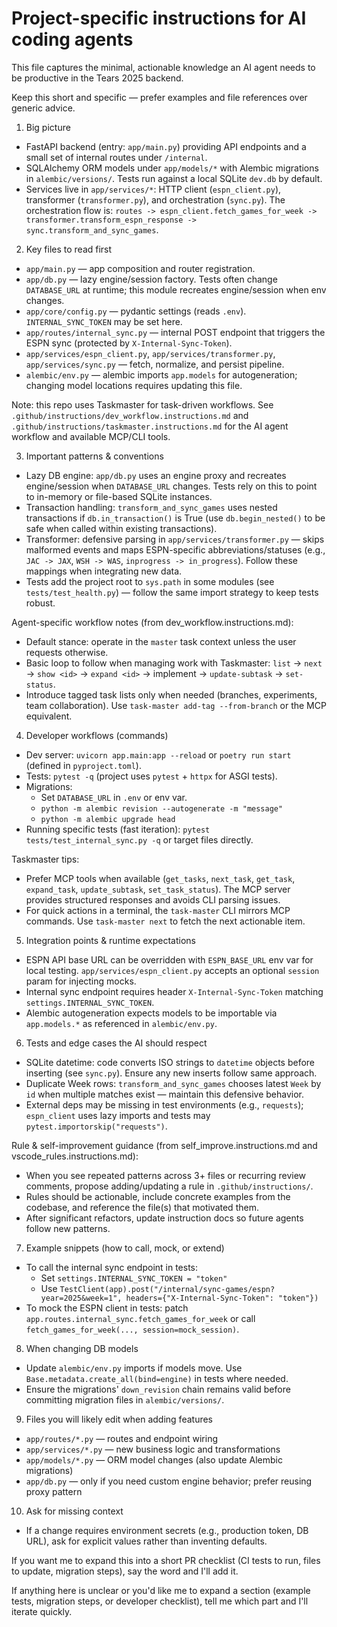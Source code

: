 # Project-specific instructions for AI coding agents

This file captures the minimal, actionable knowledge an AI agent needs to be productive in the Tears 2025 backend.

Keep this short and specific — prefer examples and file references over generic advice.

1. Big picture
- FastAPI backend (entry: `app/main.py`) providing API endpoints and a small set of internal routes under `/internal`.
- SQLAlchemy ORM models under `app/models/*` with Alembic migrations in `alembic/versions/`. Tests run against a local SQLite `dev.db` by default.
- Services live in `app/services/*`: HTTP client (`espn_client.py`), transformer (`transformer.py`), and orchestration (`sync.py`). The orchestration flow is: `routes -> espn_client.fetch_games_for_week -> transformer.transform_espn_response -> sync.transform_and_sync_games`.

2. Key files to read first
- `app/main.py` — app composition and router registration.
- `app/db.py` — lazy engine/session factory. Tests often change `DATABASE_URL` at runtime; this module recreates engine/session when env changes.
- `app/core/config.py` — pydantic settings (reads `.env`). `INTERNAL_SYNC_TOKEN` may be set here.
- `app/routes/internal_sync.py` — internal POST endpoint that triggers the ESPN sync (protected by `X-Internal-Sync-Token`).
- `app/services/espn_client.py`, `app/services/transformer.py`, `app/services/sync.py` — fetch, normalize, and persist pipeline.
- `alembic/env.py` — alembic imports `app.models` for autogeneration; changing model locations requires updating this file.

Note: this repo uses Taskmaster for task-driven workflows. See `.github/instructions/dev_workflow.instructions.md` and `.github/instructions/taskmaster.instructions.md` for the AI agent workflow and available MCP/CLI tools.

3. Important patterns & conventions
- Lazy DB engine: `app/db.py` uses an engine proxy and recreates engine/session when `DATABASE_URL` changes. Tests rely on this to point to in-memory or file-based SQLite instances.
- Transaction handling: `transform_and_sync_games` uses nested transactions if `db.in_transaction()` is True (use `db.begin_nested()` to be safe when called within existing transactions).
- Transformer: defensive parsing in `app/services/transformer.py` — skips malformed events and maps ESPN-specific abbreviations/statuses (e.g., `JAC -> JAX`, `WSH -> WAS`, `inprogress -> in_progress`). Follow these mappings when integrating new data.
- Tests add the project root to `sys.path` in some modules (see `tests/test_health.py`) — follow the same import strategy to keep tests robust.

Agent-specific workflow notes (from dev_workflow.instructions.md):
- Default stance: operate in the `master` task context unless the user requests otherwise.
- Basic loop to follow when managing work with Taskmaster: `list` → `next` → `show <id>` → `expand <id>` → implement → `update-subtask` → `set-status`.
- Introduce tagged task lists only when needed (branches, experiments, team collaboration). Use `task-master add-tag --from-branch` or the MCP equivalent.

4. Developer workflows (commands)
- Dev server: `uvicorn app.main:app --reload` or `poetry run start` (defined in `pyproject.toml`).
- Tests: `pytest -q` (project uses `pytest` + `httpx` for ASGI tests).
- Migrations:
  - Set `DATABASE_URL` in `.env` or env var.
  - `python -m alembic revision --autogenerate -m "message"`
  - `python -m alembic upgrade head`
- Running specific tests (fast iteration): `pytest tests/test_internal_sync.py -q` or target files directly.

Taskmaster tips:
- Prefer MCP tools when available (`get_tasks`, `next_task`, `get_task`, `expand_task`, `update_subtask`, `set_task_status`). The MCP server provides structured responses and avoids CLI parsing issues.
- For quick actions in a terminal, the `task-master` CLI mirrors MCP commands. Use `task-master next` to fetch the next actionable item.

5. Integration points & runtime expectations
- ESPN API base URL can be overridden with `ESPN_BASE_URL` env var for local testing. `app/services/espn_client.py` accepts an optional `session` param for injecting mocks.
- Internal sync endpoint requires header `X-Internal-Sync-Token` matching `settings.INTERNAL_SYNC_TOKEN`.
- Alembic autogeneration expects models to be importable via `app.models.*` as referenced in `alembic/env.py`.

6. Tests and edge cases the AI should respect
- SQLite datetime: code converts ISO strings to `datetime` objects before inserting (see `sync.py`). Ensure any new inserts follow same approach.
- Duplicate Week rows: `transform_and_sync_games` chooses latest `Week` by `id` when multiple matches exist — maintain this defensive behavior.
- External deps may be missing in test environments (e.g., `requests`); `espn_client` uses lazy imports and tests may `pytest.importorskip("requests")`.

Rule & self-improvement guidance (from self_improve.instructions.md and vscode_rules.instructions.md):
- When you see repeated patterns across 3+ files or recurring review comments, propose adding/updating a rule in `.github/instructions/`.
- Rules should be actionable, include concrete examples from the codebase, and reference the file(s) that motivated them.
- After significant refactors, update instruction docs so future agents follow new patterns.

7. Example snippets (how to call, mock, or extend)
- To call the internal sync endpoint in tests:
  - Set `settings.INTERNAL_SYNC_TOKEN = "token"`
  - Use `TestClient(app).post("/internal/sync-games/espn?year=2025&week=1", headers={"X-Internal-Sync-Token": "token"})`
- To mock the ESPN client in tests: patch `app.routes.internal_sync.fetch_games_for_week` or call `fetch_games_for_week(..., session=mock_session)`.

8. When changing DB models
- Update `alembic/env.py` imports if models move. Use `Base.metadata.create_all(bind=engine)` in tests where needed.
- Ensure the migrations' `down_revision` chain remains valid before committing migration files in `alembic/versions/`.

9. Files you will likely edit when adding features
- `app/routes/*.py` — routes and endpoint wiring
- `app/services/*.py` — new business logic and transformations
- `app/models/*.py` — ORM model changes (also update Alembic migrations)
- `app/db.py` — only if you need custom engine behavior; prefer reusing proxy pattern

10. Ask for missing context
- If a change requires environment secrets (e.g., production token, DB URL), ask for explicit values rather than inventing defaults.

If you want me to expand this into a short PR checklist (CI tests to run, files to update, migration steps), say the word and I'll add it.

If anything here is unclear or you'd like me to expand a section (example tests, migration steps, or developer checklist), tell me which part and I'll iterate quickly.
